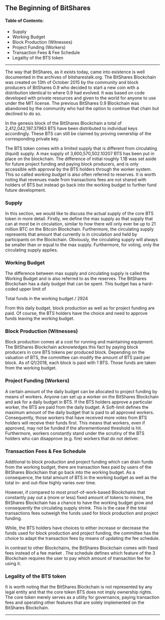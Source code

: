 
## The Beginning of BitShares

#### Table of Contents:
  - Supply
  - Working Budget
  - Block Production (Witnesses)
  - Project Funding (Workers)
  - Transaction Fees & Fee Schedule
  - Legality of the BTS token
  
***

The way that BitShares, as it exists today, came into existence is well documented in the archives of bitsharestalk.org. The BitShares Blockchain was created on 13th of October 2015 by the community and block producers of BitShares 0.9 who decided to start a new coin with a distribution identical to where 0.9 had evolved. It was based on code developed with private resources and given to the world for anyone to use under the MIT license. The previous BitShares 0.9 Blockchain was abandoned by the community who had the option to continue that chain but declined to do so. 

In the genesis block of the BitShares Blockchain a total of 2,412,042,197.37963 BTS have been distributed to individual keys accordingly. These BTS can still be claimed by proving ownership of the corresponding private key. 

The BTS token comes with a limited supply that is different from circulating (liquid) supply. A max supply of 3,600,570,502.10207 BTS has been put in place on the blockchain. The difference of initial roughly 1.1B was set aside for future project funding and paying block producers, and is only accessible with approval by the BTS holders through the worker system. This so called *working budget* is also often referred to​ reserves. It is worth noting that revenues made from transactions fees are not shared with holders of BTS but instead go back into the working budget to further fund future development. 


### Supply

In this section, we would like to discuss the actual supply of the core BTS token in more detail. Firstly, we define the max supply as that supply that can at most be in circulation, similar to how there will only ever be ​up to 21 million BTC on the Bitcoin Blockchain. Furthermore, the circulating supply represents that amount that currently is in circulation and held by participants on the Blockchain. Obviously, the circulating supply will always be smaller than or equal to the max supply. Furthermore, for voting, only the ​circulating supply applies.

### Working Budget

The difference between max supply and circulating supply is called the ​Working Budget and is also referred to as ​the reserves. The BitShares Blockchain has a daily budget that can be spent. This budget has a hard-coded upper limit of 

Total funds in the ​working budget / 2924 

From this daily budget, block production as well as for project funding are paid. Of course, the BTS holders have the choice and need to approve funds leaving the working budget.


### Block Production (Witnesses) 

Block production comes at a cost for running and maintaining equipment. The BitShares Blockchain acknowledges this fact by paying block producers in core BTS tokens per produced block. Depending on the valuation of BTS, the committee can modify the amount of BTS paid per block. As of Q1/2018, each block is paid with 1 BTS. Those funds are taken from the working budget. 

### Project Funding (Workers) 

A certain amount of the daily budget can be allocated to project funding by means of workers. Anyone can set up a worker on the BitShares Blockchain and ask for a daily budget in BTS. If the BTS holders approve a particular worker, the BTS are paid from the daily budget. A Soft-limit defines the maximum amount of the daily budget that is paid to all approved workers. Consequently, those workers that have received more votes from BTS holders will receive their funds first. This means that workers, even if approved, may not be funded if the aforementioned threshold is hit. Furthermore, workers constantly stand under the scrutiny of the BTS holders who can disapprove (e.g. ​fire) workers that do not deliver. 

### Transaction Fees & Fee Schedule 

Additional to block production and project funding which can drain funds from the working budget, there are transaction fees paid by users of the BitShares Blockchain that go back into the working budget. As a consequence, the total amount of BTS in the working budget as well as the total in- and out-flow highly varies over time. 

However, if compared to most proof-of-work-based Blockchains that constantly pay out a (more or less) fixed amount of tokens to miners, the BitShares Blockchain has a chance to have the working budget grow and consequently the circulating supply shrink. This is the case if the total transactions fees outweigh the funds used for block production and project funding. 

While, the BTS holders have choices to either increase or decrease the funds used for block production and project funding, the committee has the choice to adapt the transaction fees by means of updating the fee schedule. 

In contrast to other Blockchains, the BitShares Blockchain comes with fixed fees instead of a fee market . The schedule defines which feature of the 3 Blockchain requires the user to pay which amount of transaction fee for using it. 

### Legality of the BTS token 

It is worth noting that the BitShares Blockchain is not represented by any legal entity and that the core token BTS does not imply ownership rights. The core token merely serves as a utility for governance, paying transaction fees and operating other features that are solely implemented on the BitShares Blockchain.


***





